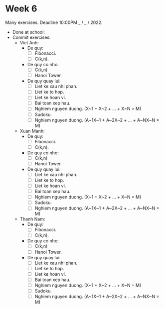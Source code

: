# Week 6
Many exercises. Deadline 10:00PM _ / _ / 2022.

- Done at school:
- Commit exercises:
  - Viet Anh: 
    - De quy: 
      - [ ] Fibonacci. 
      - [ ] C(k,n).
    - De quy co nho: 
      - [ ] C(k,n) 
      - [ ] Hanoi Tower.
    - De quy quay lui: 
      - [ ] Liet ke xau nhi phan. 
      - [ ] Liet ke to hop. 
      - [ ] Liet ke hoan vi. 
      - [ ] Bai toan xep hau. 
      - [ ] Nghiem nguyen duong. (X~1 + X~2 + ... + X~N = M) 
      - [ ] Sudoku.
      - [ ] Nghiem nguyen duong. (A~1X~1 + A~2X~2 + ... + A~NX~N = M) 
  - Xuan Manh: 
    - De quy: 
      - [ ] Fibonacci. 
      - [ ] C(k,n).
    - De quy co nho: 
      - [ ] C(k,n) 
      - [ ] Hanoi Tower.
    - De quy quay lui: 
      - [ ] Liet ke xau nhi phan. 
      - [ ] Liet ke to hop. 
      - [ ] Liet ke hoan vi. 
      - [ ] Bai toan xep hau. 
      - [ ] Nghiem nguyen duong. (X~1 + X~2 + ... + X~N = M) 
      - [ ] Sudoku.
      - [ ] Nghiem nguyen duong. (A~1X~1 + A~2X~2 + ... + A~NX~N = M) 
  - Thanh Nam: 
    - De quy: 
      - [ ] Fibonacci. 
      - [ ] C(k,n).
    - De quy co nho: 
      - [ ] C(k,n) 
      - [ ] Hanoi Tower.
    - De quy quay lui: 
      - [ ] Liet ke xau nhi phan. 
      - [ ] Liet ke to hop. 
      - [ ] Liet ke hoan vi. 
      - [ ] Bai toan xep hau. 
      - [ ] Nghiem nguyen duong. (X~1 + X~2 + ... + X~N = M) 
      - [ ] Sudoku.
      - [ ] Nghiem nguyen duong. (A~1X~1 + A~2X~2 + ... + A~NX~N = M) 